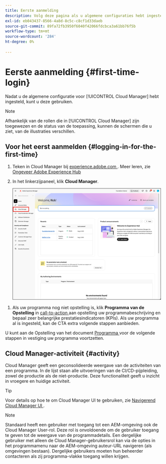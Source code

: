 ```yaml
---
title: Eerste aanmelding
description: Volg deze pagina als u algemene configuraties hebt ingesteld en u Cloud Manager voor het eerst kunt gebruiken.
exl-id: eb043437-8566-4a8d-8c5c-c8cf1d33daeb
source-git-commit: 89fa72fb3950f6040f42066fdcbca3a61bb76f5b
workflow-type: tm+mt
source-wordcount: '284'
ht-degree: 0%

---
```



# Eerste aanmelding {#first-time-login}

Nadat u de algemene configuratie voor [!UICONTROL Cloud Manager] hebt ingesteld, kunt u deze gebruiken.

>[!NOTE]
>
>Afhankelijk van de rollen die in [!UICONTROL Cloud Manager] zijn toegewezen en de status van de toepassing, kunnen de schermen die u ziet, van de illustraties verschillen.

## Voor het eerst aanmelden {#logging-in-for-the-first-time}

1. Teken in Cloud Manager bij [ experience.adobe.com ](https://experience.adobe.com/experiencemanager). Meer leren, zie [ Ongeveer Adobe Experience Hub ](https://experienceleague.adobe.com/en/docs/experience-manager-65/content/experience-hub/experience-hub)
1. In het linkerzijpaneel, klik **Cloud Manager**.

   ![ Cloud Manager in linkerzijpaneel in Experience Manager ](/help/getting-started/assets/cloud-manager-experiencemanager.png)

<!-- 
1. Log into Cloud Manager at [`my.cloudmanager.adobe.com`](https://my.cloudmanager.adobe.com/) and you see your list of programs.

   ![Cloud Manager console](/help/assets/cloud-manager-console.png)

1. Click your program's card to navigate to Cloud Manager's **Overview** page. 

1. Cloud Manager opens to the **Overview** page.

   ![Cloud Manager overview page](/help/assets/program-overview-page.png) -->


1. Als uw programma nog niet opstelling is, klik **Programma van de Opstelling** in [ call-to-action ](/help/getting-started/navigation.md#cta) aan opstelling uw programmabeschrijving en bepaal zeer belangrijke prestatiesindicatoren (KPIs). Als uw programma al is ingesteld, kan de CTA extra volgende stappen aanbieden.

U kunt aan de Opstelling van het document [ Programma ](/help/getting-started/program-setup.md) voor de volgende stappen in vestiging uw programma voortzetten.

## Cloud Manager-activiteit {#activity}

Cloud Manager geeft een geconsolideerde weergave van de activiteiten van een programma. In de lijst staan alle uitvoeringen van de CI/CD-pijpleiding, zowel de productie als de niet-productie. Deze functionaliteit geeft u inzicht in vroegere en huidige activiteit.

>[!TIP]
>
>Voor details op hoe te om Cloud Manager UI te gebruiken, zie [ Navigerend Cloud Manager UI ](/help/getting-started/navigation.md).

>[!NOTE]
>
>Standaard heeft een gebruiker met toegang tot een AEM-omgeving ook de Cloud Manager User-rol. Deze rol is onvoldoende om de gebruiker toegang te geven tot de weergave van de programmadetails. Een dergelijke gebruiker met alleen de Cloud Manager-gebruikersrol kan via de opties in het programmamenu naar de AEM-omgeving auteur-URL navigeren (als omgevingen bestaan). Dergelijke gebruikers moeten hun beheerder contacteren als zij programma-vlakke toegang willen krijgen.
